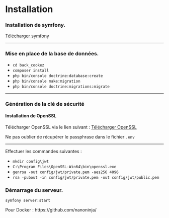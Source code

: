 <h1>Installation</h2>
<h3>Installation de symfony.</h3>
<a href="https://symfony.com/download">Télécharger symfony</a>
<hr>

<h3>Mise en place de la base de données.</h3>
<ul>
    <li><code>cd back_cookez</code></li>
    <li><code>composer install</code></li>
    <li><code>php bin/console doctrine:database:create</code></li>
    <li><code>php bin/console make:migration</code></li>
    <li><code>php bin/console doctrine:migrations:migrate</code></li>
</ul>
<hr>

<h3>Génération de la clé de sécurité</h3>
<h4>Installation de OpenSSL</h4>
<p>Télécharger OpenSSL via le lien suivant : <a href="https://slproweb.com/products/Win32OpenSSL.html"> Télécharger OpenSSL</a></p>
<p>Ne pas oublier de récupèrer le passphrase dans le fichier <code>.env</code></p>
<hr>
<p>Effectuer les commandes suivantes :</p>
<ul>
    <li><code>mkdir config\jwt</code></li>
    <li><code>C:\Program Files\OpenSSL-Win64\bin\openssl.exe</code></li>
    <li><code>genrsa -out config/jwt/private.pem -aes256 4096</code></li>
    <li><code>rsa -pubout -in config/jwt/private.pem -out config/jwt/public.pem</code></li>
</ul>
<h3>Démarrage du serveur.</h3>
<p><code>symfony server:start</code></p>


<p>Pour Docker : https://github.com/nanoninja/</p>
